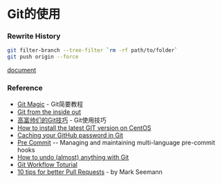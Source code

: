 # Git的使用

### Rewrite History
```bash
git filter-branch --tree-filter `rm -rf path/to/folder`
git push origin --force
```
[document](http://git-scm.com/docs/git-filter-branch)

### Reference
- [Git Magic](http://www-cs-students.stanford.edu/~blynn/gitmagic/intl/zh_cn/index.html) - Git简要教程
- [Git from the inside out](https://codewords.recurse.com/issues/two/git-from-the-inside-out)
- [高富帅们的Git技巧](http://cloudbbs.org/forum.php?tid=30647&page=1&extra=&mod=viewthread#pid201033) - Git使用技巧
- [How to install the latest GIT version on CentOS](https://www.howtoforge.com/how-to-install-the-latest-git-version-on-centos)
- [Caching your GitHub password in Git](https://help.github.com/articles/caching-your-github-password-in-git/)
- [Pre Commit](http://pre-commit.com/) -- Managing and maintaining multi-language pre-commit hooks
- [How to undo (almost) anything with Git](https://github.com/blog/2019-how-to-undo-almost-anything-with-git)
- [Git Workflow Toturial](https://github.com/xirong/my-git/blob/master/git-workflow-tutorial.md)
- [10 tips for better Pull Requests](http://blog.ploeh.dk/2015/01/15/10-tips-for-better-pull-requests/) - by Mark Seemann
